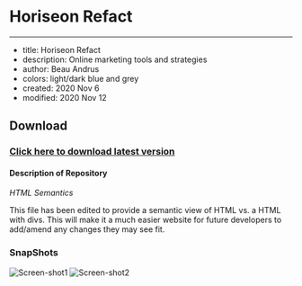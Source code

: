 # Horiseon Refact
---
* title: Horiseon Refact
* description: Online marketing tools and strategies
* author: Beau Andrus
* colors: light/dark blue and grey
* created:  2020 Nov 6
* modified: 2020 Nov 12

Download
--------

### [Click here to download latest version](https://github.com/beau-13/horiseon-homework/archive/main.zip)

#### Description of Repository

*HTML Semantics*

This file has been edited to provide a semantic view of HTML vs. a HTML with divs. This will make it a much easier website for future developers to add/amend any changes they may see fit. 

### SnapShots

![Screen-shot1](https://user-images.githubusercontent.com/71921579/98914008-17d69300-2503-11eb-93fb-863d727f3aba.JPG)
![Screen-shot2](https://user-images.githubusercontent.com/71921579/98914047-291f9f80-2503-11eb-845d-e85c78c7e2ce.JPG)




